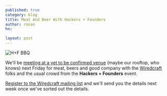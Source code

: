 ```yaml
---
published: true
category: blog
title: Meat And Beer With Hackers + Founders
author: ronan
hn: 

layout: post
---
```


![H+F BBQ](http://devo.ps/images/posts/HF-BBQ.png)

We'll be [meeting at a yet to be confirmed venue](https://us2.admin.mailchimp.com/campaigns/preview-html?id=1784697) (maybe our rooftop, who knows) next Friday for meat, beers and good company with the [Wiredcraft](http://wiredcraft.com) folks and the usual crowd from the **Hackers + Founders** event.

[Register to the Wiredcraft mailing list](http://eepurl.com/CbCx5) and we'll send you the details next week once we've sorted out the details.
